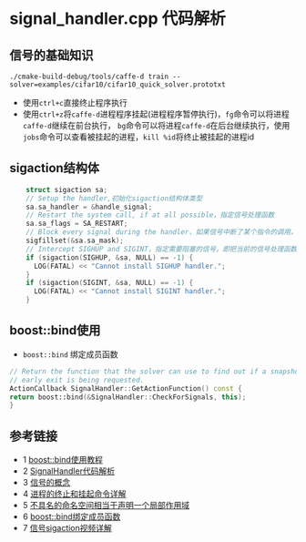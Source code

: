 # signal_handler.cpp 代码解析

## 信号的基础知识
```shell
./cmake-build-debug/tools/caffe-d train --solver=examples/cifar10/cifar10_quick_solver.prototxt
```
* 使用`ctrl+c`直接终止程序执行
* 使用`ctrl+z`将`caffe-d`进程程序挂起(进程程序暂停执行)，`fg`命令可以将进程`caffe-d`继续在前台执行，
  `bg`命令可以将进程`caffe-d`在后台继续执行，使用`jobs`命令可以查看被挂起的进程，`kill %id`将终止被挂起的进程id

## sigaction结构体
```c++
    struct sigaction sa;
    // Setup the handler,初始化sigaction结构体类型
    sa.sa_handler = &handle_signal;
    // Restart the system call, if at all possible，指定信号处理函数
    sa.sa_flags = SA_RESTART;
    // Block every signal during the handler，如果信号中断了某个指令的调用，当信号处理函数执行完毕之后将继续执行该指令
    sigfillset(&sa.sa_mask);
    // Intercept SIGHUP and SIGINT，指定需要阻塞的信号，即把当前的信号处理函数执行完毕后再处理新的信号
    if (sigaction(SIGHUP, &sa, NULL) == -1) {
      LOG(FATAL) << "Cannot install SIGHUP handler.";
    }
    if (sigaction(SIGINT, &sa, NULL) == -1) {
      LOG(FATAL) << "Cannot install SIGINT handler.";
    }
```
  
## boost::bind使用
* `boost::bind` 绑定成员函数
```c++
// Return the function that the solver can use to find out if a snapshot or
// early exit is being requested.
ActionCallback SignalHandler::GetActionFunction() const {
return boost::bind(&SignalHandler::CheckForSignals, this);
}
```

## 参考链接
* 1 [boost::bind使用教程](https://www.boost.org/doc/libs/1_66_0/libs/bind/doc/html/bind.html)
* 2 [SignalHandler代码解析](https://alanse7en.github.io/caffedai-ma-jie-xi-4/)
* 3 [信号的概念](https://www.freecplus.net/eec5c39aa63b45ad946f1cc08134d9f9.html)
* 4 [进程的终止和挂起命令详解](https://www.cnblogs.com/machangwei-8/p/10391440.html)
* 5 [不具名的命名空间相当于声明一个局部作用域](https://www.cnblogs.com/wkfvawl/p/10500594.html)
* 6 [boost::bind绑定成员函数](https://www.cnblogs.com/blueoverflow/p/4740093.html)
* 7 [信号sigaction视频详解](https://www.bilibili.com/video/BV145411a76x?p=6)




